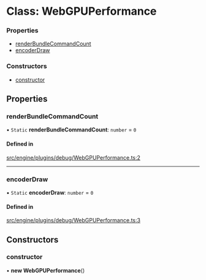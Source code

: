 # Class: WebGPUPerformance


### Properties

- [renderBundleCommandCount](WebGPUPerformance.md#renderbundlecommandcount)
- [encoderDraw](WebGPUPerformance.md#encoderdraw)

### Constructors

- [constructor](WebGPUPerformance.md#constructor)

## Properties

### renderBundleCommandCount

▪ `Static` **renderBundleCommandCount**: `number` = `0`

#### Defined in

[src/engine/plugins/debug/WebGPUPerformance.ts:2](https://github.com/Orillusion/orillusion/blob/main/src/engine/plugins/debug/WebGPUPerformance.ts#L2)

___

### encoderDraw

▪ `Static` **encoderDraw**: `number` = `0`

#### Defined in

[src/engine/plugins/debug/WebGPUPerformance.ts:3](https://github.com/Orillusion/orillusion/blob/main/src/engine/plugins/debug/WebGPUPerformance.ts#L3)

## Constructors

### constructor

• **new WebGPUPerformance**()
